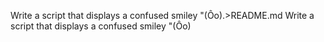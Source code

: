Write a script that displays a confused smiley "(Ôo).>README.md
Write a script that displays a confused smiley "(Ôo)
